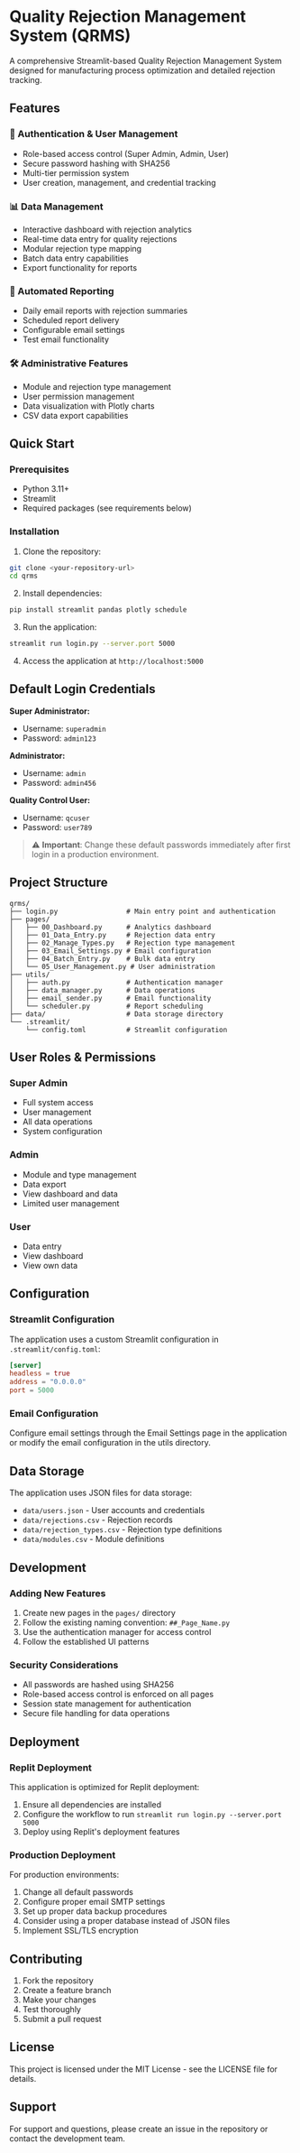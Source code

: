 # Quality Rejection Management System (QRMS)

A comprehensive Streamlit-based Quality Rejection Management System designed for manufacturing process optimization and detailed rejection tracking.

## Features

### 🔐 Authentication & User Management
- Role-based access control (Super Admin, Admin, User)
- Secure password hashing with SHA256
- Multi-tier permission system
- User creation, management, and credential tracking

### 📊 Data Management
- Interactive dashboard with rejection analytics
- Real-time data entry for quality rejections
- Modular rejection type mapping
- Batch data entry capabilities
- Export functionality for reports

### 📧 Automated Reporting
- Daily email reports with rejection summaries
- Scheduled report delivery
- Configurable email settings
- Test email functionality

### 🛠️ Administrative Features
- Module and rejection type management
- User permission management
- Data visualization with Plotly charts
- CSV data export capabilities

## Quick Start

### Prerequisites
- Python 3.11+
- Streamlit
- Required packages (see requirements below)

### Installation

1. Clone the repository:
```bash
git clone <your-repository-url>
cd qrms
```

2. Install dependencies:
```bash
pip install streamlit pandas plotly schedule
```

3. Run the application:
```bash
streamlit run login.py --server.port 5000
```

4. Access the application at `http://localhost:5000`

## Default Login Credentials

**Super Administrator:**
- Username: `superadmin`
- Password: `admin123`

**Administrator:**
- Username: `admin`
- Password: `admin456`

**Quality Control User:**
- Username: `qcuser`
- Password: `user789`

> ⚠️ **Important**: Change these default passwords immediately after first login in a production environment.

## Project Structure

```
qrms/
├── login.py                 # Main entry point and authentication
├── pages/
│   ├── 00_Dashboard.py      # Analytics dashboard
│   ├── 01_Data_Entry.py     # Rejection data entry
│   ├── 02_Manage_Types.py   # Rejection type management
│   ├── 03_Email_Settings.py # Email configuration
│   ├── 04_Batch_Entry.py    # Bulk data entry
│   └── 05_User_Management.py # User administration
├── utils/
│   ├── auth.py              # Authentication manager
│   ├── data_manager.py      # Data operations
│   ├── email_sender.py      # Email functionality
│   └── scheduler.py         # Report scheduling
├── data/                    # Data storage directory
└── .streamlit/
    └── config.toml          # Streamlit configuration
```

## User Roles & Permissions

### Super Admin
- Full system access
- User management
- All data operations
- System configuration

### Admin
- Module and type management
- Data export
- View dashboard and data
- Limited user management

### User
- Data entry
- View dashboard
- View own data

## Configuration

### Streamlit Configuration
The application uses a custom Streamlit configuration in `.streamlit/config.toml`:

```toml
[server]
headless = true
address = "0.0.0.0"
port = 5000
```

### Email Configuration
Configure email settings through the Email Settings page in the application or modify the email configuration in the utils directory.

## Data Storage

The application uses JSON files for data storage:
- `data/users.json` - User accounts and credentials
- `data/rejections.csv` - Rejection records
- `data/rejection_types.csv` - Rejection type definitions
- `data/modules.csv` - Module definitions

## Development

### Adding New Features
1. Create new pages in the `pages/` directory
2. Follow the existing naming convention: `##_Page_Name.py`
3. Use the authentication manager for access control
4. Follow the established UI patterns

### Security Considerations
- All passwords are hashed using SHA256
- Role-based access control is enforced on all pages
- Session state management for authentication
- Secure file handling for data operations

## Deployment

### Replit Deployment
This application is optimized for Replit deployment:
1. Ensure all dependencies are installed
2. Configure the workflow to run `streamlit run login.py --server.port 5000`
3. Deploy using Replit's deployment features

### Production Deployment
For production environments:
1. Change all default passwords
2. Configure proper email SMTP settings
3. Set up proper data backup procedures
4. Consider using a proper database instead of JSON files
5. Implement SSL/TLS encryption

## Contributing

1. Fork the repository
2. Create a feature branch
3. Make your changes
4. Test thoroughly
5. Submit a pull request

## License

This project is licensed under the MIT License - see the LICENSE file for details.

## Support

For support and questions, please create an issue in the repository or contact the development team.